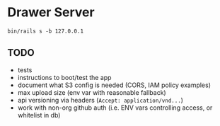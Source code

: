 # Drawer Server


```
bin/rails s -b 127.0.0.1
```

## TODO

- tests
- instructions to boot/test the app
- document what S3 config is needed (CORS, IAM policy examples)
- max upload size (env var with reasonable fallback)
- api versioning via headers (`Accept: application/vnd...`)
- work with non-org github auth (i.e. ENV vars controlling access, or whitelist
  in db)
